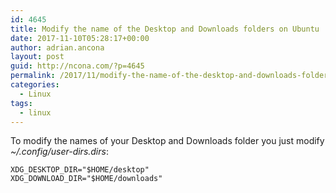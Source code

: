 ```yaml
---
id: 4645
title: Modify the name of the Desktop and Downloads folders on Ubuntu
date: 2017-11-10T05:28:17+00:00
author: adrian.ancona
layout: post
guid: http://ncona.com/?p=4645
permalink: /2017/11/modify-the-name-of-the-desktop-and-downloads-folders-on-ubuntu/
categories:
  - Linux
tags:
  - linux
---
```

To modify the names of your Desktop and Downloads folder you just modify _~/.config/user-dirs.dirs_:

```
XDG_DESKTOP_DIR="$HOME/desktop"
XDG_DOWNLOAD_DIR="$HOME/downloads"
```
